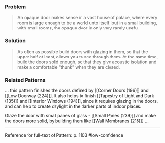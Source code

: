 ### Problem
>An opaque door makes sense in a vast house of palace, where every room is large enough to be a world unto itself; but in a small building, with small rooms, the opaque door is only very rarely useful.

### Solution
>As often as possible build doors with glazing in them, so that the upper half at least, allows you to see through them. At the same time, build the doors solid enough, so that they give acoustic isolation and make a comfortable “thunk” when they are closed.

### Related Patterns
... this pattern finishes the doors defined by [[Corner Doors (196)]] and [[Low Doorway (224)]]. It also helps to finish [[Tapestry of Light and Dark (135)]] and [[Interior Windows (194)]], since it requires glazing in the doors, and can help to create daylight in the darker parts of indoor places.

Glaze the door with small panes of glass - [[Small Panes (239)]] and make the doors more solid, by building them like [[Wall Membranes (218)]] ...

---
Reference for full-text of Pattern: p. 1103 #low-confidence 